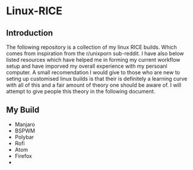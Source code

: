 # Linux-RICE

## Introduction

The following repository is a collection of my linux RICE builds. Which comes from inspiration from the r/unixporn sub-reddit. I have also below listed resources which have helped me in forming my current workflow setup and have imporved my overall experience with my persoanl computer. A small recomendation I would give to those who are new to seting up customised linux builds is that their is definitely a learning curve with all of this and a fair amount of theory one should be aware of. I will attempt to give people this theory in the following document.

## My Build

- Manjaro
- BSPWM
- Polybar
- Rofi
- Atom
- Firefox
- 


